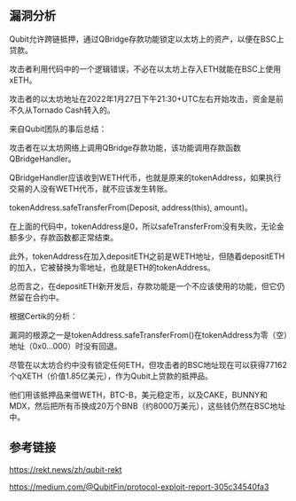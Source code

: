 ## 漏洞分析

Qubit允许跨链抵押，通过QBridge存款功能锁定以太坊上的资产，以便在BSC上贷款。

攻击者利用代码中的一个逻辑错误，不必在以太坊上存入ETH就能在BSC上使用xETH。

攻击者的以太坊地址在2022年1月27日下午21:30+UTC左右开始攻击，资金是前不久从Tornado Cash转入的。

来自Qubit团队的事后总结：

攻击者在以太坊网络上调用QBridge存款功能，该功能调用存款函数QBridgeHandler。

QBridgeHandler应该收到WETH代币，也就是原来的tokenAddress，如果执行交易的人没有WETH代币，就不应该发生转账。

tokenAddress.safeTransferFrom(Deposit, address(this), amount)。

在上面的代码中，tokenAddress是0，所以safeTransferFrom没有失败，无论金额多少，存款函数都正常结束。

此外，tokenAddress在加入depositETH之前是WETH地址，但随着depositETH的加入，它被替换为零地址，也就是ETH的tokenAddress。

总而言之，在depositETH新开发后，存款功能是一个不应该使用的功能，但它仍然留在合约中。

根据Certik的分析：

漏洞的根源之一是tokenAddress.safeTransferFrom()在tokenAddress为零（空）地址（0x0...000）时没有回退。

尽管在以太坊合约中没有锁定任何ETH，但攻击者的BSC地址现在可以获得77162个qXETH（价值1.85亿美元），作为Qubit上贷款的抵押品。

他们用该抵押品来借WETH，BTC-B，美元稳定币，以及CAKE，BUNNY和MDX，然后把所有币换成20万个BNB（约8000万美元），这些钱仍然在BSC地址中。

## 参考链接

https://rekt.news/zh/qubit-rekt

https://medium.com/@QubitFin/protocol-exploit-report-305c34540fa3